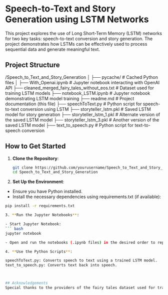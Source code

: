 # Speech-to-Text and Story Generation using LSTM Networks

This project explores the use of Long Short-Term Memory (LSTM) networks for two key tasks: speech-to-text conversion and story generation. The project demonstrates how LSTMs can be effectively used to process sequential data and generate meaningful text.

## Project Structure
/Speech_to_Text_and_Story_Generation
│
├── pycache/ # Cached Python files
│
├── With_Openai.ipynb # Jupyter notebook interacting with OpenAI API
├── cleaned_merged_fairy_tales_without_eos.txt # Dataset used for training LSTM models
├── notebook_LSTM.ipynb # Jupyter notebook demonstrating LSTM model training
├── readme.md # Project documentation (this file)
├── speechToText.py # Python script for speech-to-text conversion using LSTM
├── storyteller_lstm.pkl # Saved LSTM model for story generation
├── storyteller_lstm_1.pkl # Alternate version of the saved LSTM model
├── storyteller_lstm_3.pkl # Another version of the saved LSTM model
├── text_to_speech.py # Python script for text-to-speech conversion



## How to Get Started

1. **Clone the Repository**:
   ```bash
   git clone https://github.com/yourusername/Speech_to_Text_and_Story_Generation.git
   cd Speech_to_Text_and_Story_Generation

2. **Set Up the Environment**:

- Ensure you have Python installed.
- Install the necessary dependencies using requirements.txt (if available):
``` bash
pip install -r requirements.txt

3. **Run the Jupyter Notebooks**:

- Start Jupyter Notebook:
``` bash
jupyter notebook

- Open and run the notebooks (.ipynb files) in the desired order to reproduce the results.

4. **Use the Python Scripts**:

speechToText.py: Converts speech to text using a trained LSTM model.
text_to_speech.py: Converts text back into speech.



## Acknowledgements
Special thanks to the providers of the fairy tales dataset used for training the LSTM models.


